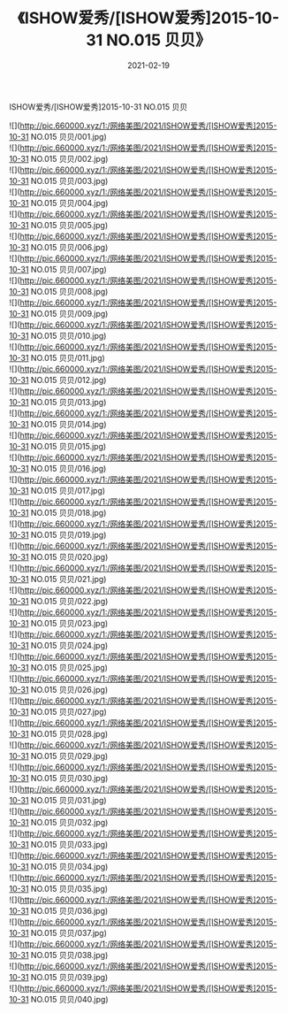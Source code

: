 ﻿---
layout: post
title:  《ISHOW爱秀/[ISHOW爱秀]2015-10-31 NO.015 贝贝》
date:   2021-02-19
img: http://pic.660000.xyz/1:/网络美图/2021/ISHOW爱秀/[ISHOW爱秀]2015-10-31 NO.015 贝贝/000.jpg
categories: [美女, 清纯, 唯美]
---

ISHOW爱秀/[ISHOW爱秀]2015-10-31 NO.015 贝贝

 ![](http://pic.660000.xyz/1:/网络美图/2021/ISHOW爱秀/[ISHOW爱秀]2015-10-31 NO.015 贝贝/001.jpg) <br>![](http://pic.660000.xyz/1:/网络美图/2021/ISHOW爱秀/[ISHOW爱秀]2015-10-31 NO.015 贝贝/002.jpg) <br>![](http://pic.660000.xyz/1:/网络美图/2021/ISHOW爱秀/[ISHOW爱秀]2015-10-31 NO.015 贝贝/003.jpg) <br>![](http://pic.660000.xyz/1:/网络美图/2021/ISHOW爱秀/[ISHOW爱秀]2015-10-31 NO.015 贝贝/004.jpg) <br>![](http://pic.660000.xyz/1:/网络美图/2021/ISHOW爱秀/[ISHOW爱秀]2015-10-31 NO.015 贝贝/005.jpg) <br>![](http://pic.660000.xyz/1:/网络美图/2021/ISHOW爱秀/[ISHOW爱秀]2015-10-31 NO.015 贝贝/006.jpg) <br>![](http://pic.660000.xyz/1:/网络美图/2021/ISHOW爱秀/[ISHOW爱秀]2015-10-31 NO.015 贝贝/007.jpg) <br>![](http://pic.660000.xyz/1:/网络美图/2021/ISHOW爱秀/[ISHOW爱秀]2015-10-31 NO.015 贝贝/008.jpg) <br>![](http://pic.660000.xyz/1:/网络美图/2021/ISHOW爱秀/[ISHOW爱秀]2015-10-31 NO.015 贝贝/009.jpg) <br>![](http://pic.660000.xyz/1:/网络美图/2021/ISHOW爱秀/[ISHOW爱秀]2015-10-31 NO.015 贝贝/010.jpg) <br>![](http://pic.660000.xyz/1:/网络美图/2021/ISHOW爱秀/[ISHOW爱秀]2015-10-31 NO.015 贝贝/011.jpg) <br>![](http://pic.660000.xyz/1:/网络美图/2021/ISHOW爱秀/[ISHOW爱秀]2015-10-31 NO.015 贝贝/012.jpg) <br>![](http://pic.660000.xyz/1:/网络美图/2021/ISHOW爱秀/[ISHOW爱秀]2015-10-31 NO.015 贝贝/013.jpg) <br>![](http://pic.660000.xyz/1:/网络美图/2021/ISHOW爱秀/[ISHOW爱秀]2015-10-31 NO.015 贝贝/014.jpg) <br>![](http://pic.660000.xyz/1:/网络美图/2021/ISHOW爱秀/[ISHOW爱秀]2015-10-31 NO.015 贝贝/015.jpg) <br>![](http://pic.660000.xyz/1:/网络美图/2021/ISHOW爱秀/[ISHOW爱秀]2015-10-31 NO.015 贝贝/016.jpg) <br>![](http://pic.660000.xyz/1:/网络美图/2021/ISHOW爱秀/[ISHOW爱秀]2015-10-31 NO.015 贝贝/017.jpg) <br>![](http://pic.660000.xyz/1:/网络美图/2021/ISHOW爱秀/[ISHOW爱秀]2015-10-31 NO.015 贝贝/018.jpg) <br>![](http://pic.660000.xyz/1:/网络美图/2021/ISHOW爱秀/[ISHOW爱秀]2015-10-31 NO.015 贝贝/019.jpg) <br>![](http://pic.660000.xyz/1:/网络美图/2021/ISHOW爱秀/[ISHOW爱秀]2015-10-31 NO.015 贝贝/020.jpg) <br>![](http://pic.660000.xyz/1:/网络美图/2021/ISHOW爱秀/[ISHOW爱秀]2015-10-31 NO.015 贝贝/021.jpg) <br>![](http://pic.660000.xyz/1:/网络美图/2021/ISHOW爱秀/[ISHOW爱秀]2015-10-31 NO.015 贝贝/022.jpg) <br>![](http://pic.660000.xyz/1:/网络美图/2021/ISHOW爱秀/[ISHOW爱秀]2015-10-31 NO.015 贝贝/023.jpg) <br>![](http://pic.660000.xyz/1:/网络美图/2021/ISHOW爱秀/[ISHOW爱秀]2015-10-31 NO.015 贝贝/024.jpg) <br>![](http://pic.660000.xyz/1:/网络美图/2021/ISHOW爱秀/[ISHOW爱秀]2015-10-31 NO.015 贝贝/025.jpg) <br>![](http://pic.660000.xyz/1:/网络美图/2021/ISHOW爱秀/[ISHOW爱秀]2015-10-31 NO.015 贝贝/026.jpg) <br>![](http://pic.660000.xyz/1:/网络美图/2021/ISHOW爱秀/[ISHOW爱秀]2015-10-31 NO.015 贝贝/027.jpg) <br>![](http://pic.660000.xyz/1:/网络美图/2021/ISHOW爱秀/[ISHOW爱秀]2015-10-31 NO.015 贝贝/028.jpg) <br>![](http://pic.660000.xyz/1:/网络美图/2021/ISHOW爱秀/[ISHOW爱秀]2015-10-31 NO.015 贝贝/029.jpg) <br>![](http://pic.660000.xyz/1:/网络美图/2021/ISHOW爱秀/[ISHOW爱秀]2015-10-31 NO.015 贝贝/030.jpg) <br>![](http://pic.660000.xyz/1:/网络美图/2021/ISHOW爱秀/[ISHOW爱秀]2015-10-31 NO.015 贝贝/031.jpg) <br>![](http://pic.660000.xyz/1:/网络美图/2021/ISHOW爱秀/[ISHOW爱秀]2015-10-31 NO.015 贝贝/032.jpg) <br>![](http://pic.660000.xyz/1:/网络美图/2021/ISHOW爱秀/[ISHOW爱秀]2015-10-31 NO.015 贝贝/033.jpg) <br>![](http://pic.660000.xyz/1:/网络美图/2021/ISHOW爱秀/[ISHOW爱秀]2015-10-31 NO.015 贝贝/034.jpg) <br>![](http://pic.660000.xyz/1:/网络美图/2021/ISHOW爱秀/[ISHOW爱秀]2015-10-31 NO.015 贝贝/035.jpg) <br>![](http://pic.660000.xyz/1:/网络美图/2021/ISHOW爱秀/[ISHOW爱秀]2015-10-31 NO.015 贝贝/036.jpg) <br>![](http://pic.660000.xyz/1:/网络美图/2021/ISHOW爱秀/[ISHOW爱秀]2015-10-31 NO.015 贝贝/037.jpg) <br>![](http://pic.660000.xyz/1:/网络美图/2021/ISHOW爱秀/[ISHOW爱秀]2015-10-31 NO.015 贝贝/038.jpg) <br>![](http://pic.660000.xyz/1:/网络美图/2021/ISHOW爱秀/[ISHOW爱秀]2015-10-31 NO.015 贝贝/039.jpg) <br>![](http://pic.660000.xyz/1:/网络美图/2021/ISHOW爱秀/[ISHOW爱秀]2015-10-31 NO.015 贝贝/040.jpg) <br>